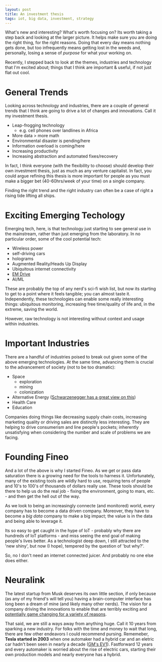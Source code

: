 ```yaml
---
layout: post
title: An investment thesis
tags: iot, big data, investment, strategy
---
```


What's new and interesting? What's worth focusing on? Its worth taking a step back and looking at the larger picture. It helps make sure you are doing the right thing, for the right reasons. Doing that every day means nothing gets done, but too infrequently means getting lost in the weeds and, personally, losing a sense of _purpose_ for what your working on.

Recently, I stepped back to look at the themes, industries and technology that I'm excited about; things that I think are important & useful, if not just flat out cool.

# General Trends

Looking across technology and industries, there are a couple of general trends that I think are going to drive a lot of changes and innovations. Call it my investment thesis.

* Leap-frogging technology
	* e.g. cell phones over landlines in Africa
* More data > more math
* Environmental disaster is pending/here
* Information overload is coming/here
* Increasing productivity
 * Increasing abstraction and automated fixes/recovery


In fact, I think everyone (with the flexibility to choose) should develop their own investment thesis, just as much as any venture capitalist. In fact, you could argue refining this thesis is more important for people as you must make a bigger bet (40-60hrs/week of your time) on a single company.

Finding the right trend and the right industry can often be a case of right a rising tide lifting all ships.

# Exciting Emerging Techology

Emerging tech, here, is that technology just starting to see general use in the mainstream, rather than just emerging from the laboratory. In no particular order, some of the cool potential tech:

* Wireless power
* self-driving cars
* holograms
* Augmented Reality/Heads Up Display
* Ubiquitous internet connectivity
* [EM Drive](http://emdrive.com/)
* AI/ML

These are probably the top of any nerd's sci-fi wish list, but now its starting to get to a point where it feels tangible; you can almost taste it. Independently, these technologies can enable some really interesting things: ubiquitous monitoring, increasing free time/quality of life and, in the extreme, saving the world.

However, raw technology is not interesting without context and usage within industries.

# Important Industries

There are a handful of industries poised to break out given some of the above emerging technologies. At the same time, advancing them is crucial to the advancement of society (not to be too dramatic):

* Space
  * exploration
  * mining
  * colonization
* Alternative Energy ([Schwarzenegger has a great view on this](https://www.facebook.com/notes/arnold-schwarzenegger/i-dont-give-a-if-we-agree-about-climate-change/10153855713574658/))
* Health Care
* Education

Companies doing things like decreasing supply chain costs, increasing marketing quality or driving sales are distinctly less interesting. They are helping to drive consumerism and line people's pockets; inherently unsatisfying when considering the number and scale of problems we are facing.

# Founding Fineo

And a lot of the above is why I started Fineo. As we get or pass data saturation there is a growing need for the tools to harness it. Unfortunately, many of the existing tools are wildly hard to use, requiring tens of people and 10's to 100's of thousands of dollars really use. These tools should be there to help us do the real job - fixing the environment, going to mars, etc. - and then get the hell out of the way.

As we look to being an increasingly connecte (and monitored) world, every company has to become a data driven company. Moreover, they have to become a _big data_ company to make a big impact; the value is in the data and being able to leverage it.

Its so easy to get caught in the hype of IoT - probably why there are hundreds of IoT platforms - and miss seeing the end goal of making people's lives better. As a technologist deep down, I still attracted to the 'new shiny', but now (I hope), tempered by the question of 'but why?'.

So, no I don't need an internet connected juicer. And probably no one else does either.

# Neuralink

The latest startup from Musk deserves its own little section, if only because (as any of my friend's will tell you) having a brain-computer interface has long been a dream of mine (and likely many other nerds). The vision for a company driving the innovations to enable that are terribly exciting and [potentially game changing for a variety of reasons].

That said, we are still a ways away from anything huge. Call it 10 years from sparking a new industry. For folks with the time and money to wait that long, there are few other endeavors I could recommend pursing. Rememeber, **Tesla started in 2003** when one automaker had a hybrid car and an eletric car hadn't been seen in nearly a decade ([GM's EV1](https://en.wikipedia.org/wiki/General_Motors_EV1)). Fastforward 12 years and every automaker is worried about the rise of electric cars, starting their own production models and nearly everyone has a hybrid.

[potentially game changing for a variety of reasons]: http://waitbutwhy.com/2017/04/neuralink.html